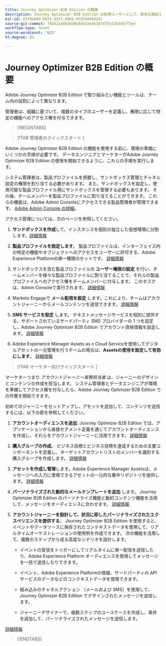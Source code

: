 ```yaml
---
title: Journey Optimizer B2B Edition の概要
description: Journey Optimizer B2B Edition の新規ユーザーとして、使用を開始するための主要な領域について説明します。
exl-id: 83f8e666-0b31-4323-9902-4fdf4446424c
source-git-commit: 78d82aa8b3bb8b8d432eeb187d75e2354dbff3ee
workflow-type: tm+mt
source-wordcount: '623'
ht-degree: 8%

---
```


# Journey Optimizer B2B Edition の概要

Adobe Journey Optimizer B2B Edition で取り組みたい機能とツールは、チーム内の役割によって異なります。

管理者は、組織に基づいて、複数のタイプのユーザーを定義し、権限に応じて特定の機能へのアクセス権を付与できます。

>[!BEGINTABS]

>[!TAB  管理者のクイックスタート ]

Adobe Journey Optimizer B2B Edition の機能を使用する前に、環境の準備にいくつかの手順が必要です。 データエンジニアとマーケターがAdobe Journey Optimizer B2B Edition の使用を開始できるように、これらの手順を実行します。

システム管理者は、製品プロファイルを把握し、サンドボックス管理とチャネル設定の権限を割り当てる必要があります。 また、サンドボックスを設定し、使用可能な製品プロファイル用にサンドボックスを管理する必要もあります。 その後、チームメンバーを製品プロファイルに割り当てることができます。 これらの機能は、Adobe Admin Consoleにアクセスできる製品管理者が管理できます。 [Adobe Admin Console の詳細](https://helpx.adobe.com/jp/enterprise/using/admin-console.html)。

アクセス管理については、次のページを参照してください。

1. **サンドボックスを作成**&#x200B;して、インスタンスを個別の独立した仮想環境に分割します。[詳細情報](https://experienceleague.adobe.com/en/docs/experience-platform/sandbox/home#understanding-sandboxes)

1. **製品プロファイルを設定します**。 製品プロファイルは、インターフェイス内の特定の機能やオブジェクトへのアクセスをユーザーに許可する、Adobe Experience Platformの単一権限のセットです。 [詳細情報](../admin/user-management.md#create-the-marketo-engage-product-profile)

1. サンドボックスを含む製品プロファイルの **ユーザー権限の設定** を行い、チームメンバーを様々な製品プロファイルに割り当てることで、それらの製品プロファイルへのアクセス権をチームメンバーに付与します。 このタスクは、Admin Consoleで実行されます。 [詳細情報](../admin/user-management.md#create-a-user-group)

1. Marketo Engageで **メール配信を設定** します。これにより、チームはアカウントジャーニーからメールコンテンツを送信できます。 [詳細情報](https://experienceleague.adobe.com/en/docs/marketo/using/getting-started/initial-setup/setup-steps#ensure-email-deliverability)

1. **SMS サービスを設定** します。 テキストメッセージサービスを個別に提供する、サポートされているサードパーティ SMS プロバイダーの 1 つを設定し、Adobe Journey Optimizer B2B Edition でアカウント資格情報を設定します。 [詳細情報](../content/sms-authoring.md#create-a-new-api-credentials-for-an-sms-service-provider)

1. Adobe Experience Manager Assets as c Cloud Serviceを使用してデジタルアセットの一元管理を行うチームの場合は、**Assetsの使用を設定して有効にします**。 [詳細情報](../admin/configure-aem-repositories.md)

>[!TAB  マーケター向けクイックスタート ]

マーケターつまり _アカウントジャーニー実務担当者_ は、ジャーニーのデザインとコンテンツの作成を担当します。 システム管理者とデータエンジニアが環境を準備してアクセス権を付与したら、Adobe Journey Optimizer B2B Edition での作業を開始できます。

初めてのジャーニーをセットアップし、アセットを追加して、コンテンツを送信するには、以下の節を参照してください。

1. **アカウントオーディエンスを追加**. Journey Optimizer B2B Edition では、アプリケーションから直接セグメント定義を通じてアカウントオーディエンスを作成し、それらをアカウントジャーニーに活用できます。 [詳細情報](../audiences/account-audience-overview.md)

1. **購入グループの作成**。 ビジネス目標とビジネス目標を達成するための主要コンポーネントを定義し、ターゲットアカウントリストのメンバーを識別する購入グループを作成します。 [詳細情報](../buying-groups/buying-groups-overview.md)

1. **アセットを作成し管理**&#x200B;します。Adobe Experience Manager Assetsは、メッセージへの入力に使用できるアセットの一元的な集中リポジトリを提供します。 [詳細情報](../content/assets-overview.md)

1. **パーソナライズされた動的なメールテンプレートを追加** します。 Journey Optimizer B2B Edition のパーソナライズ機能と動的コンテンツ機能を活用して、メッセージをオーディエンスに合わせます。 [詳細情報](../content/email-templates.md)

1. **アカウントジャーニーを設計して、状況に即したパーソナライズされたエクスペリエンスを提供する**。 Journey Optimizer B2B Edition を使用すると、イベントやデータソースに保存されたコンテキストデータを使用して、リアルタイムオーケストレーションの使用例を作成できます。 次の機能を活用して、複数のステップから成る高度なシナリオを設計します。

   * イベントの受信をトリガーにしてリアルタイムに単一配信を送信したり、Adobe Experience Platform オーディエンスを使用してメッセージを一括で送信したりできます。

   * イベント、Adobe Experience Platformの情報、サードパーティの API サービスのデータなどのコンテキストデータを使用できます。

   * 組み込みのチャネルアクション （メールおよび SMS）を使用して、Journey Optimizer B2B Edition でデザインされたメッセージを送信します。

   * ジャーニーデザイナーで、複数ステップのユースケースを作成し、条件を追加して、パーソナライズされたメッセージを送信します。

[詳細情報](../journeys/journey-overview.md)

>[!ENDTABS]
